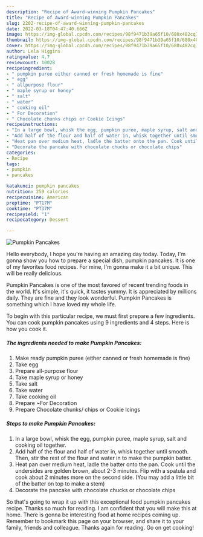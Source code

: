 ```yaml
---
description: "Recipe of Award-winning Pumpkin Pancakes"
title: "Recipe of Award-winning Pumpkin Pancakes"
slug: 2202-recipe-of-award-winning-pumpkin-pancakes
date: 2022-03-18T04:47:40.666Z
image: https://img-global.cpcdn.com/recipes/98f9471b39a65f10/680x482cq70/pumpkin-pancakes-recipe-main-photo.jpg
thumbnail: https://img-global.cpcdn.com/recipes/98f9471b39a65f10/680x482cq70/pumpkin-pancakes-recipe-main-photo.jpg
cover: https://img-global.cpcdn.com/recipes/98f9471b39a65f10/680x482cq70/pumpkin-pancakes-recipe-main-photo.jpg
author: Lela Higgins
ratingvalue: 4.7
reviewcount: 10028
recipeingredient:
- " pumpkin puree either canned or fresh homemade is fine"
- " egg"
- " allpurpose flour"
- " maple syrup or honey"
- " salt"
- " water"
- " cooking oil"
- " For Decoration"
- " Chocolate chunks chips or Cookie Icings"
recipeinstructions:
- "In a large bowl, whisk the egg, pumpkin puree, maple syrup, salt and cooking oil together."
- "Add half of the flour and half of water in, whisk together until smooth. Then, stir the rest of the flour and water in to make the pumpkin batter."
- "Heat pan over medium heat, ladle the batter onto the pan. Cook until the undersides are golden brown, about 2-3 minutes. Flip with a spatula and cook about 2 minutes more on the second side. (You may add a little bit of the batter on top to make a stem)"
- "Decorate the pancake with chocolate chucks or chocolate chips"
categories:
- Recipe
tags:
- pumpkin
- pancakes

katakunci: pumpkin pancakes 
nutrition: 259 calories
recipecuisine: American
preptime: "PT17M"
cooktime: "PT37M"
recipeyield: "1"
recipecategory: Dessert

---
```



![Pumpkin Pancakes](https://img-global.cpcdn.com/recipes/98f9471b39a65f10/680x482cq70/pumpkin-pancakes-recipe-main-photo.jpg)

Hello everybody, I hope you're having an amazing day today. Today, I'm gonna show you how to prepare a special dish, pumpkin pancakes. It is one of my favorites food recipes. For mine, I'm gonna make it a bit unique. This will be really delicious.

Pumpkin Pancakes is one of the most favored of recent trending foods in the world. It's simple, it's quick, it tastes yummy. It is appreciated by millions daily. They are fine and they look wonderful. Pumpkin Pancakes is something which I have loved my whole life.




To begin with this particular recipe, we must first prepare a few ingredients. You can cook pumpkin pancakes using 9 ingredients and 4 steps. Here is how you cook it.

<!--inarticleads1-->

##### The ingredients needed to make Pumpkin Pancakes:

1. Make ready  pumpkin puree (either canned or fresh homemade is fine)
1. Take  egg
1. Prepare  all-purpose flour
1. Take  maple syrup or honey
1. Take  salt
1. Take  water
1. Take  cooking oil
1. Prepare  ~For Decoration
1. Prepare  Chocolate chunks/ chips or Cookie Icings




<!--inarticleads2-->

##### Steps to make Pumpkin Pancakes:

1. In a large bowl, whisk the egg, pumpkin puree, maple syrup, salt and cooking oil together.
1. Add half of the flour and half of water in, whisk together until smooth. Then, stir the rest of the flour and water in to make the pumpkin batter.
1. Heat pan over medium heat, ladle the batter onto the pan. Cook until the undersides are golden brown, about 2-3 minutes. Flip with a spatula and cook about 2 minutes more on the second side. (You may add a little bit of the batter on top to make a stem)
1. Decorate the pancake with chocolate chucks or chocolate chips




So that's going to wrap it up with this exceptional food pumpkin pancakes recipe. Thanks so much for reading. I am confident that you will make this at home. There is gonna be interesting food at home recipes coming up. Remember to bookmark this page on your browser, and share it to your family, friends and colleague. Thanks again for reading. Go on get cooking!
